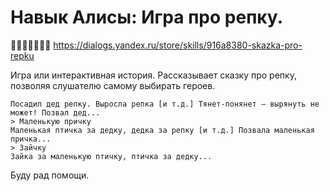 # Навык Алисы: Игра про репку.
🥕👴👵👧🐶🐱🐭
https://dialogs.yandex.ru/store/skills/916a8380-skazka-pro-repku

Игра или интерактивная история. Рассказывает сказку про репку, позволяя слушателю самому выбирать героев.
```
Посадил дед репку. Выросла репка [и т.д.] Тянет-понянет — вырянуть не может! Позвал дед...
> Маленькую причку
Маленькая птичка за дедку, дедка за репку [и т.д.] Позвала маленькая причка...
> Зайчку
Зайка за маленькую птичку, птичка за дедку...
```

Буду рад помощи.

